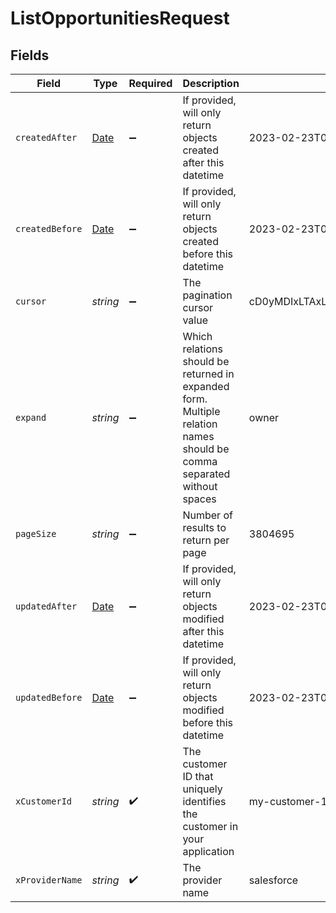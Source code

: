 # ListOpportunitiesRequest


## Fields

| Field                                                                                                                 | Type                                                                                                                  | Required                                                                                                              | Description                                                                                                           | Example                                                                                                               |
| --------------------------------------------------------------------------------------------------------------------- | --------------------------------------------------------------------------------------------------------------------- | --------------------------------------------------------------------------------------------------------------------- | --------------------------------------------------------------------------------------------------------------------- | --------------------------------------------------------------------------------------------------------------------- |
| `createdAfter`                                                                                                        | [Date](https://developer.mozilla.org/en-US/docs/Web/JavaScript/Reference/Global_Objects/Date)                         | :heavy_minus_sign:                                                                                                    | If provided, will only return objects created after this datetime                                                     | 2023-02-23T00:00:00.000Z                                                                                              |
| `createdBefore`                                                                                                       | [Date](https://developer.mozilla.org/en-US/docs/Web/JavaScript/Reference/Global_Objects/Date)                         | :heavy_minus_sign:                                                                                                    | If provided, will only return objects created before this datetime                                                    | 2023-02-23T00:00:00.000Z                                                                                              |
| `cursor`                                                                                                              | *string*                                                                                                              | :heavy_minus_sign:                                                                                                    | The pagination cursor value                                                                                           | cD0yMDIxLTAxLTA2KzAzJTNBMjQlM0E1My40MzQzMjYlMkIwMCUzQTAw                                                              |
| `expand`                                                                                                              | *string*                                                                                                              | :heavy_minus_sign:                                                                                                    | Which relations should be returned in expanded form. Multiple relation names should be comma separated without spaces | owner                                                                                                                 |
| `pageSize`                                                                                                            | *string*                                                                                                              | :heavy_minus_sign:                                                                                                    | Number of results to return per page                                                                                  | 3804695                                                                                                               |
| `updatedAfter`                                                                                                        | [Date](https://developer.mozilla.org/en-US/docs/Web/JavaScript/Reference/Global_Objects/Date)                         | :heavy_minus_sign:                                                                                                    | If provided, will only return objects modified after this datetime                                                    | 2023-02-23T00:00:00.000Z                                                                                              |
| `updatedBefore`                                                                                                       | [Date](https://developer.mozilla.org/en-US/docs/Web/JavaScript/Reference/Global_Objects/Date)                         | :heavy_minus_sign:                                                                                                    | If provided, will only return objects modified before this datetime                                                   | 2023-02-23T00:00:00.000Z                                                                                              |
| `xCustomerId`                                                                                                         | *string*                                                                                                              | :heavy_check_mark:                                                                                                    | The customer ID that uniquely identifies the customer in your application                                             | my-customer-1                                                                                                         |
| `xProviderName`                                                                                                       | *string*                                                                                                              | :heavy_check_mark:                                                                                                    | The provider name                                                                                                     | salesforce                                                                                                            |